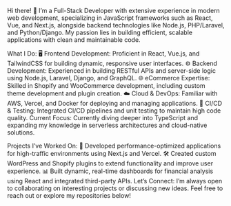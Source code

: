 Hi there! 👋
I’m a Full-Stack Developer with extensive experience in modern web development, specializing in JavaScript frameworks such as React, Vue, and Next.js, alongside backend technologies like Node.js, PHP/Laravel, and Python/Django. My passion lies in building efficient, scalable applications with clean and maintainable code.

What I Do:
🖥️ Frontend Development: Proficient in React, Vue.js, and TailwindCSS for building dynamic, responsive user interfaces.
⚙️ Backend Development: Experienced in building RESTful APIs and server-side logic using Node.js, Laravel, Django, and GraphQL.
🌐 eCommerce Expertise: Skilled in Shopify and WooCommerce development, including custom theme development and plugin creation.
☁️ Cloud & DevOps: Familiar with AWS, Vercel, and Docker for deploying and managing applications.
🔧 CI/CD & Testing: Integrated CI/CD pipelines and unit testing to maintain high code quality.
Current Focus:
Currently diving deeper into TypeScript and expanding my knowledge in serverless architectures and cloud-native solutions.

Projects I’ve Worked On:
🚀 Developed performance-optimized applications for high-traffic environments using Next.js and Vercel.
🛠️ Created custom WordPress and Shopify plugins to extend functionality and improve user experience.
📊 Built dynamic, real-time dashboards for financial analysis using React and integrated third-party APIs.
Let’s Connect:
I’m always open to collaborating on interesting projects or discussing new ideas. Feel free to reach out or explore my repositories below!
